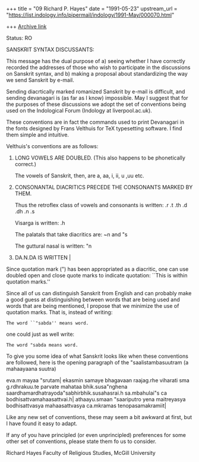 +++
title = "09 Richard P. Hayes"
date = "1991-05-23"
upstream_url = "https://list.indology.info/pipermail/indology/1991-May/000070.html"

+++
[Archive link](https://list.indology.info/pipermail/indology/1991-May/000070.html)

Status: RO

SANSKRIT SYNTAX DISCUSSANTS:

This message has the dual purpose of a) seeing whether I have
correctly recorded the addresses of those who wish to participate in
the discussions on Sanskrit syntax, and b) making a proposal about
standardizing the way we send Sanskrit by e-mail.

Sending diacrtically marked romanized Sanskrit by e-mail is
difficult, and sending devanagari is (as far as I know) impossible.
May I suggest that for the purposes of these discussions we adopt
the set of  conventions being used on the Indological Forum
(Indology at liverpool.ac.uk).

These conventions are in fact the commands used to print Devanagari
in the fonts designed by Frans Velthuis for TeX typesetting
software. I find them simple and intuitive.

Velthuis's conventions are as follows:

1) LONG VOWELS ARE DOUBLED. (This also happens to be phonetically
correct.)

	The vowels of Sanskrit, then, are a, aa, i, ii, u ,uu etc.

2) CONSONANTAL DIACRITICS PRECEDE THE CONSONANTS MARKED BY THEM.

	Thus the retroflex class of vowels and consonants is written:
		.r .t .th .d .dh .n .s

	Visarga is written: .h

	The palatals that take diacritics are:
		~n and "s

	The guttural nasal is written: "n


3) DA.N.DA IS WRITTEN |

Since quotation mark (") has been appropriated as a diacritic, one
can use doubled open and close quote marks to indicate quotation:
``This is within quotation marks.''

Since all of us can distinguish Sanskrit from English and can
probably make a good guess at distinguishing between words that are
being used and words that are being mentioned, I propose that we
minimize the use of quotation marks. That is, instead of writing:

	The word ``"sabda'' means word.

one could just as well write:

	The word "sabda means word.

To give you some idea of what Sanskrit looks like when these
conventions are followed, here is the opening paragraph of the
"saalistambasuutram (a mahaayaana suutra)

eva.m mayaa "srutam| ekasmin samaye bhagavaan raajag.rhe viharati
sma g.rdhrakuu.te parvate mahataa bhik.susa"nghena
saardhamardhatrayoda"sabhirbhik.susahasrai.h sa.mbahulai"s ca
bodhisattvamahaasattvai.h| athaayu.smaan "saariputro yena
maitreyasya bodhisattvasya mahaasattvasya
ca.mkramas tenopasamakramiit|


Like any new set of conventions, these may seem a bit awkward at
first, but I have found it easy to adapt.

If any of you have principled (or even unprincipled) preferences for
some other set of conventions, please state them fo us to consider.

Richard Hayes <cxev at musica.mcgill.ca>
Faculty of Religious Studies, McGill University




